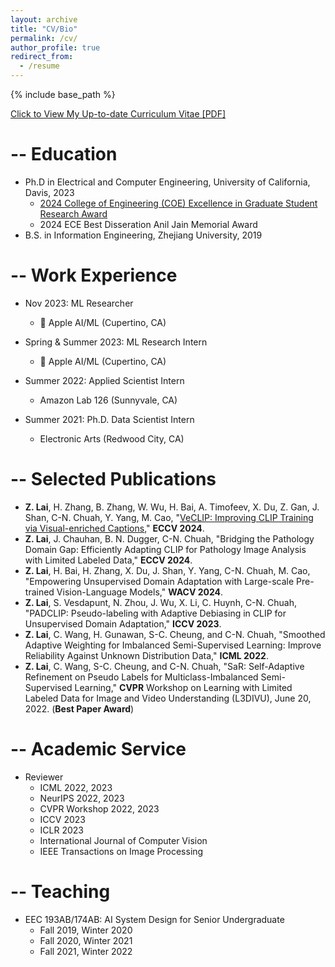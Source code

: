 ```yaml
---
layout: archive
title: "CV/Bio"
permalink: /cv/
author_profile: true
redirect_from:
  - /resume
---
```


<!-- {% include base_path %} -->
{% include base_path %}

[Click to View My Up-to-date Curriculum Vitae [PDF]](https://zjujefflai.github.io/files/Lai_Resume_July_1_2024.pdf)

-- Education
======
* Ph.D in Electrical and Computer Engineering, University of California, Davis, 2023 
  * [2024 College of Engineering (COE) Excellence in Graduate Student Research Award](https://ece.ucdavis.edu/news/college-honors-ece-graduate-student-excellence-research)
  * 2024 ECE Best Disseration Anil Jain Memorial Award
* B.S. in Information Engineering, Zhejiang University, 2019


-- Work Experience
======
* Nov 2023: ML Researcher 
  *  Apple AI/ML (Cupertino, CA)

* Spring & Summer 2023: ML Research Intern 
  *  Apple AI/ML (Cupertino, CA)
  
* Summer 2022: Applied Scientist Intern 
  * Amazon Lab 126 (Sunnyvale, CA)

* Summer 2021: Ph.D. Data Scientist Intern 
  * Electronic Arts (Redwood City, CA)
  
-- Selected Publications 
======
* **Z. Lai**, H. Zhang, B. Zhang, W. Wu, H. Bai, A. Timofeev, X. Du, Z. Gan, J. Shan, C-N. Chuah, Y. Yang, M. Cao, "[VeCLIP: Improving CLIP Training via Visual-enriched Captions](https://arxiv.org/abs/2310.07699)," **ECCV 2024**. 
* **Z. Lai**, J. Chauhan, B. N. Dugger, C-N. Chuah, "Bridging the Pathology Domain Gap: Efficiently Adapting CLIP for Pathology Image Analysis with Limited Labeled Data," **ECCV 2024**. 
* **Z. Lai**, H. Bai, H. Zhang, X. Du, J. Shan, Y. Yang, C-N. Chuah, M. Cao, "Empowering Unsupervised Domain Adaptation with Large-scale Pre-trained Vision-Language Models," **WACV 2024**. 
* **Z. Lai**, S. Vesdapunt, N. Zhou, J. Wu, X. Li, C. Huynh, C-N. Chuah,  "PADCLIP: Pseudo-labeling with Adaptive Debiasing in CLIP for Unsupervised Domain Adaptation," **ICCV 2023**. 
* **Z. Lai**, C. Wang, H. Gunawan, S-C. Cheung, and C-N. Chuah, "Smoothed Adaptive Weighting for Imbalanced Semi-Supervised Learning: Improve Reliability Against Unknown Distribution Data," **ICML 2022**.
* **Z. Lai**, C. Wang, S-C. Cheung, and C-N. Chuah, "SaR: Self-Adaptive Refinement on Pseudo Labels for Multiclass-Imbalanced Semi-Supervised Learning," **CVPR** Workshop on Learning with Limited Labeled Data for Image and Video Understanding (L3DIVU), June 20, 2022. (**Best Paper Award**)
<!-- * **Z. Lai**, L. Cerny Oliveira, R. Guo, W. Xu, Z. Hu, K. Mifflin, C. DeCarlie, S-C. Cheung, C-N. Chuah, and B. N. Dugger, "BrainSec: Automated Brain Tissue Segmentation Pipeline for Scalable Neuropathological Analysis," IEEE Access. [PDF](https://ieeexplore.ieee.org/document/9766171) -->
<!-- * **Z. Lai**, C. Wang, L. Cerny Oliveira, B. Dugger, S-C. Cheung, and C.N. Chuah, "Joint Semi-supervised and Active Learning for Segmentation of Gigapixel Pathology Images with Cost-Effective Labeling," **ICCV** Workshop on Computational Challenges in Digital Pathology (CDpath), Oct 11, 2021. [PDF](https://openaccess.thecvf.com/content/ICCV2021W/CDPath/papers/Lai_Joint_Semi-Supervised_and_Active_Learning_for_Segmentation_of_Gigapixel_Pathology_ICCVW_2021_paper.pdf) -->



-- Academic Service 
======
* Reviewer
  * ICML 2022, 2023
  * NeurIPS 2022, 2023
  * CVPR Workshop 2022, 2023
  * ICCV 2023
  * ICLR 2023
  * International Journal of Computer Vision
  * IEEE Transactions on Image Processing

  
-- Teaching
======
* EEC 193AB/174AB: AI System Design for Senior Undergraduate
  * Fall 2019, Winter 2020
  * Fall 2020, Winter 2021
  * Fall 2021, Winter 2022

